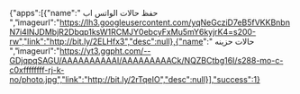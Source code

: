 {"apps":[{"name":" حفظ حالات الواتس اب
 ","imageurl":"https://lh3.googleusercontent.com/yqNeGcziD7eB5fVKKBnbnN7i4lNJDMbjR2Dbqp1ksW1RCMJY0ebcyFxMu5mY6kyjrK4=s200-rw","link":"http://bit.ly/2ELHfx3","desc":null},{"name":" حالات حزينه 
 ","imageurl":"https://yt3.ggpht.com/--GDjqpqSAGU/AAAAAAAAAAI/AAAAAAAAACk/NQZBCtbg16I/s288-mo-c-c0xffffffff-rj-k-no/photo.jpg","link":"http://bit.ly/2rTqeIO","desc":null}],"success":1}
